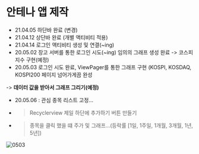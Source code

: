
# 안테나 앱 제작
- 21.04.05 하단바 완료 (변경)
- 21.04.12 상단바 완료 (개별 액티비티 적용)
- 21.04.14 로그인 액티비티 생성 및 연결(~ing)
- 20.05.02 장고 서버를 통한 로그인 시도(~ing)
 임의의 그래프 생성 완료 -> 코스피 지수 구현(예정)
 - 20.05.03 로그인 시도 완료, ViewPager를 통한 그래프 구현
 (KOSPI, KOSDAQ, KOSPI200 페이지 넘어가게끔 완성 
 
 -> __데이터 값을 받아서 그래프 그리기(예정)__
 
 - 20.05.06 : 관심 종목 리스트 고정...
 - > Recyclerview 제일 하단에 추가하기 버튼 만들기
 - > 종목을 클릭 했을 떄 주가 및 그래프...(등락률 [1일, 1주일, 1개월, 3개월, 1년, 5년])

 ![0503](https://user-images.githubusercontent.com/70618223/116849829-694a1a00-ac2a-11eb-80df-b2a99f8cd964.PNG)


